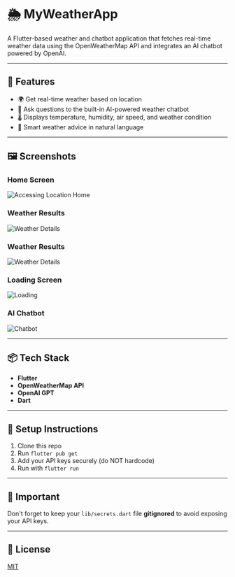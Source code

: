 # 🌦️ MyWeatherApp

A Flutter-based weather and chatbot application that fetches real-time weather data using the OpenWeatherMap API and integrates an AI chatbot powered by OpenAI.

---

## 🚀 Features

- 🌍 Get real-time weather based on location
- 💬 Ask questions to the built-in AI-powered weather chatbot
- 🌡️ Displays temperature, humidity, air speed, and weather condition
- 🧠 Smart weather advice in natural language

---

## 🖼️ Screenshots

### Home Screen
![Accessing Location Home](screenshots/accessing_location.jpg)

### Weather Results
![Weather Details](screenshots/result1.jpg)

### Weather Results
![Weather Details](screenshots/result2.png)

### Loading Screen
![Loading](screenshots/loading_screen.jpg)

### AI Chatbot
![Chatbot](screenshots/chatbot_screen.jpg)

---

## 📦 Tech Stack

- **Flutter**
- **OpenWeatherMap API**
- **OpenAI GPT**
- **Dart**

---

## 📁 Setup Instructions

1. Clone this repo
2. Run `flutter pub get`
3. Add your API keys securely (do NOT hardcode)
4. Run with `flutter run`

---

## 🔐 Important

Don't forget to keep your `lib/secrets.dart` file **gitignored** to avoid exposing your API keys.

---

## 📜 License

[MIT](LICENSE)
